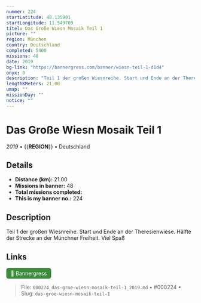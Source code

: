 ```yaml
---
nummer: 224
startLatitude: 48.135901
startLongitude: 11.549709
titel: Das Große Wiesn Mosaik Teil 1
picture: ""
region: München
country: Deutschland
completed: 5400
missions: 48
date: 2019
bg-link: "https://bannergress.com/banner/wiesn-teil-1-d1d4"
onyx: 0
description: "Teil 1 der großen Wiesnreihe. Start und Ende an der Theresienwiese. Hälfte der Strecke an der Münchner Freiheit. Viel Spaß"
lengthKMeters: 21,00
umap: ""
missionDay: ""
notice: ""
---
```

# Das Große Wiesn Mosaik Teil 1

*2019* • {{__REGION__}} • Deutschland





## Details
- **Distance (km):** 21.00
- **Missions in banner:** 48
- **Total missions completed:** 
- **This is my banner no.:** 224



## Description
Teil 1 der großen Wiesnreihe. Start und Ende an der Theresienwiese. Hälfte der Strecke an der Münchner Freiheit. Viel Spaß



## Links
<a href="https://bannergress.com/banner/wiesn-teil-1-d1d4" target="_blank" style="display:inline-block;margin-right:8px;padding:6px 12px;background:#3c8b3c;color:#fff;text-decoration:none;border-radius:6px;">🔗 Bannergress</a>



> File: `000224_das-groe-wiesn-mosaik-teil-1_2019.md` • #000224 • Slug: `das-groe-wiesn-mosaik-teil-1`
